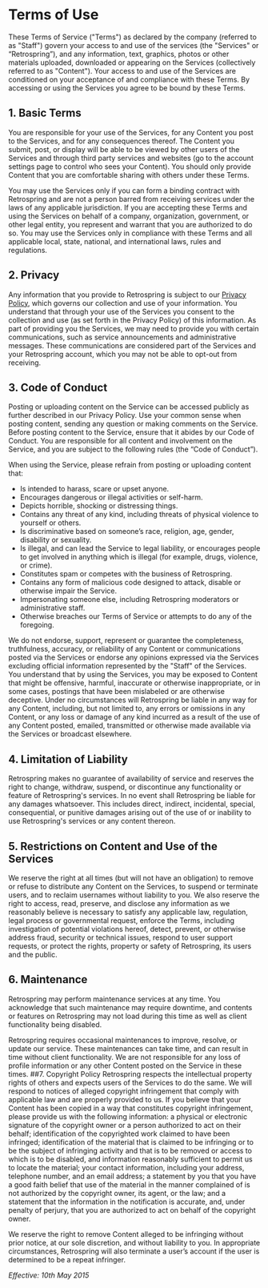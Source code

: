 # Terms of Use
These Terms of Service ("Terms") as declared by the company (referred to as "Staff") govern your access to and use of the services (the "Services" or “Retrospring”), and any  information, text, graphics, photos or other materials uploaded,  downloaded or appearing on the Services (collectively referred to as "Content").  Your access to and use of the Services are conditioned on your  acceptance of and compliance with these Terms. By accessing or using the  Services you agree to be bound by these Terms.
## 1. Basic Terms
You are responsible for your use of the Services, for any Content you  post to the Services, and for any consequences thereof. The Content you  submit, post, or display will be able to be viewed by other users of the Services and through third party services and websites (go to the account settings page to control who sees your Content). You should only provide Content  that you are comfortable sharing with others under these Terms.

You may use the Services only if you can form a binding contract with Retrospring and are not a person barred from receiving services under the  laws of any applicable jurisdiction.  If you are  accepting these Terms and using the Services on behalf of a company,  organization, government, or other legal entity, you represent and  warrant that you are authorized to do so. You may use the Services only  in compliance with these Terms and all applicable local, state,  national, and international laws, rules and regulations.
## 2. Privacy
Any information that you provide to Retrospring is subject to our [Privacy Policy](https://retrospring.net/privacy),  which governs our collection and use of your information. You  understand that through your use of the Services you consent to the  collection and use (as set forth in the Privacy Policy) of this  information. As part of providing you the Services, we may need to provide you with  certain communications, such as service announcements and administrative  messages. These communications are considered part of the Services and  your Retrospring account, which you may not be able to opt-out from  receiving.
## 3. Code of Conduct
Posting or uploading content on the Service can be accessed publicly as further described in our Privacy Policy. Use your common sense when posting content, sending any question or making comments on the Service. Before posting content to the Service, ensure that it abides by our Code of Conduct. You are responsible for all content and involvement on the Service, and you are subject to the following rules (the “Code of Conduct”).

When using the Service, please refrain from posting or uploading content that:

* Is intended to harass, scare or upset anyone.
* Encourages dangerous or illegal activities or self-harm.
* Depicts horrible, shocking or distressing things.
* Contains any threat of any kind, including threats of physical violence to yourself or others.
* Is discriminative based on someone’s race, religion, age, gender, disability or sexuality.
* Is illegal, and can lead the Service to legal liability, or encourages people to get involved in anything which is illegal (for example, drugs, violence, or crime).
* Constitutes spam or competes with the business of Retrospring.
* Contains any form of malicious code designed to attack, disable or otherwise impair the Service.
* Impersonating someone else, including Retrospring moderators or administrative staff.
* Otherwise breaches our Terms of Service or attempts to do any of the foregoing.

We do not endorse, support, represent or guarantee the completeness,  truthfulness, accuracy, or reliability of any Content or communications  posted via the Services or endorse any opinions expressed via the  Services excluding official information represented by the "Staff" of the Services. You understand that by using the Services, you may be exposed  to Content that might be offensive, harmful, inaccurate or otherwise  inappropriate, or in some cases, postings that have been mislabeled or  are otherwise deceptive. Under no circumstances will Retrospring be liable  in any way for any Content, including, but not limited to, any errors or  omissions in any Content, or any loss or damage of any kind incurred as  a result of the use of any Content posted, emailed, transmitted or  otherwise made available via the Services or broadcast elsewhere.
## 4. Limitation of Liability
Retrospring makes no guarantee of availability of service and reserves the right to change, withdraw, suspend, or discontinue any functionality or feature of Retrospring's services. In no event shall Retrospring be liable for any damages whatsoever. This includes direct, indirect, incidental, special, consequential, or punitive damages arising out of the use of or inability to use Retrospring's services or any content thereon.
## 5. Restrictions on Content and Use of the Services
We reserve the right at all times (but will not have an obligation) to remove or refuse to distribute any Content on the Services, to suspend  or terminate users, and to reclaim usernames without liability to you.   We also reserve the right to access, read, preserve, and disclose any  information as we reasonably believe is necessary to satisfy any  applicable law, regulation, legal process or governmental request, enforce the Terms, including investigation of potential violations  hereof, detect, prevent, or otherwise address fraud, security or  technical issues, respond to user support requests, or protect  the rights, property or safety of Retrospring, its users and the public.
## 6. Maintenance
Retrospring may perform maintenance services at any time. You acknowledge that such maintenance may require downtime, and contents or features on Retrospring may not load during this time as well as client functionality being disabled.

Retrospring requires occasional maintenances to improve, resolve, or update our service. These maintenances can take time, and can result in time without client functionality. We are not responsible for any loss of profile information or any other Content posted on the Service in these times.
##7. Copyright Policy
Retrospring respects the intellectual property rights of others and  expects users of the Services to do the same. We will respond to notices  of alleged copyright infringement that comply with applicable law and  are properly provided to us. If you believe that your Content has been  copied in a way that constitutes copyright infringement, please provide  us with the following information: a physical or electronic  signature of the copyright owner or a person authorized to act on their  behalf; identification of the copyrighted work claimed to have been  infringed; identification of the material that is claimed to be  infringing or to be the subject of infringing activity and that is to be  removed or access to which is to be disabled, and information  reasonably sufficient to permit us to locate the material; your  contact information, including your address, telephone number, and an  email address; a statement by you that you have a good faith belief  that use of the material in the manner complained of is not authorized  by the copyright owner, its agent, or the law; and a statement that  the information in the notification is accurate, and, under penalty of  perjury, that you are authorized to act on behalf of the copyright  owner.

We reserve the right to remove Content alleged to be infringing  without prior notice, at our sole discretion, and without liability to  you. In appropriate circumstances, Retrospring will also terminate a user’s  account if the user is determined to be a repeat infringer.

*Effective: 10th May 2015*

